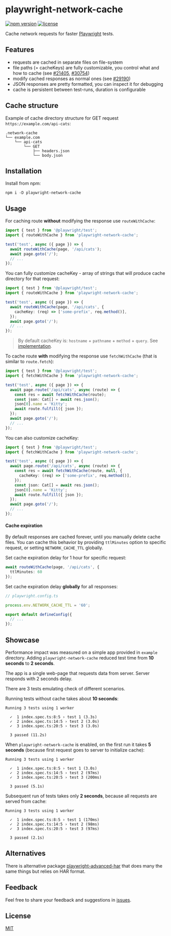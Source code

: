 # playwright-network-cache
[![npm version](https://img.shields.io/npm/v/playwright-network-cache)](https://www.npmjs.com/package/playwright-network-cache)
[![license](https://img.shields.io/npm/l/playwright-network-cache)](https://github.com/vitalets/playwright-network-cache/blob/main/LICENSE)

Cache network requests for faster [Playwright](https://playwright.dev/) tests.

## Features

* requests are cached in separate files on file-system
* file paths (= cacheKeys) are fully customizable, you control what and how to cache (see [#21405](https://github.com/microsoft/playwright/issues/21405), [#30754](https://github.com/microsoft/playwright/issues/30754))
* modify cached responses as normal ones (see [#29190](https://github.com/microsoft/playwright/issues/29190))
* JSON responses are pretty formatted, you can inspect it for debugging
* cache is persistent between test-runs, duration is configurable 

## Cache structure
Example of cache directory structure for GET request `https://example.com/api-cats`:
```
.network-cache
└── example.com
    └── api-cats
        └── GET
            ├── headers.json
            └── body.json
```
## Installation
Install from npm:
```
npm i -D playwright-network-cache
```

## Usage
For caching route **without** modifying the response use `routeWithCache`:
```ts
import { test } from '@playwright/test';
import { routeWithCache } from 'playwright-network-cache';

test('test', async ({ page }) => {
  await routeWithCache(page, '/api/cats');
  await page.goto('/');
  // ...
});
```
You can fully customize cacheKey - array of strings that will produce cache  directory for that request:
```ts
import { test } from '@playwright/test';
import { routeWithCache } from 'playwright-network-cache';

test('test', async ({ page }) => {
  await routeWithCache(page, '/api/cats', {
    cacheKey: (req) => ['some-prefix', req.method()],
  });
  await page.goto('/');
  // ...
});
```
> By default cacheKey is: `hostname` + `pathname` + `method` + `query`. See [implementation](https://github.com/vitalets/playwright-network-cache/blob/main/src/config.ts#L15).

To cache route **with** modifying the response use `fetchWithCache` (that is similar to `route.fetch`):
```ts
import { test } from '@playwright/test';
import { fetchWithCache } from 'playwright-network-cache';

test('test', async ({ page }) => {
  await page.route('/api/cats', async (route) => {
    const res = await fetchWithCache(route);
    const json: Cat[] = await res.json();
    json[0].name = 'Kitty';
    await route.fulfill({ json });
  });
  await page.goto('/');
  // ...
});
```
You can also customize cacheKey:
```ts
import { test } from '@playwright/test';
import { fetchWithCache } from 'playwright-network-cache';

test('test', async ({ page }) => {
  await page.route('/api/cats', async (route) => {
    const res = await fetchWithCache(route, null, {
      cacheKey: (req) => ['some-prefix', req.method()],
    });
    const json: Cat[] = await res.json();
    json[0].name = 'Kitty';
    await route.fulfill({ json });
  });
  await page.goto('/');
  // ...
});
```

#### Cache expiration
By default responses are cached forever, until you manually delete cache files.
You can cache this behavior by providing `ttlMinutes` option to specific request,
or setting `NETWORK_CACHE_TTL` globally.

Set cache expiration delay for 1 hour for specific request:
```ts
await routeWithCache(page, '/api/cats', {
  ttlMinutes: 60
});
```
Set cache expiration delay **globally** for all responses:
```ts
// playwright.config.ts

process.env.NETWORK_CACHE_TTL = '60';

export default defineConfig({
  // ...
});
```

## Showcase
Performance impact was measured on a simple app provided in `example` directory.
Adding `playwright-network-cache` reduced test time from **10 seconds** to **2 seconds**. 

The app is a single web-page that requests data from server. Server responds with 2 seconds delay. 

There are 3 tests emulating check of different scenarios.

Running tests without cache takes about **10 seconds**:
```
Running 3 tests using 1 worker

  ✓  1 index.spec.ts:8:5 › test 1 (3.3s)
  ✓  2 index.spec.ts:14:5 › test 2 (3.0s)
  ✓  3 index.spec.ts:20:5 › test 3 (3.0s)

  3 passed (11.2s)
```

When `playwright-network-cache` is enabled, on the first run it takes **5 seconds** (because first request goes to server to initialize cache):
```
Running 3 tests using 1 worker

  ✓  1 index.spec.ts:8:5 › test 1 (3.0s)
  ✓  2 index.spec.ts:14:5 › test 2 (97ms)
  ✓  3 index.spec.ts:20:5 › test 3 (200ms)

  3 passed (5.1s)
```

Subsequent run of tests takes only **2 seconds**, because all requests are served from cache:
```
Running 3 tests using 1 worker

  ✓  1 index.spec.ts:8:5 › test 1 (170ms)
  ✓  2 index.spec.ts:14:5 › test 2 (98ms)
  ✓  3 index.spec.ts:20:5 › test 3 (97ms)

  3 passed (2.1s)
```

## Alternatives
There is alternative package [playwright-advanced-har](https://github.com/NoamGaash/playwright-advanced-har) that does many the same things but relies on HAR format.

## Feedback
Feel free to share your feedback and suggestions in [issues](https://github.com/vitalets/playwright-network-cache/issues).

## License
[MIT](https://github.com/vitalets/playwright-network-cache/blob/main/LICENSE)